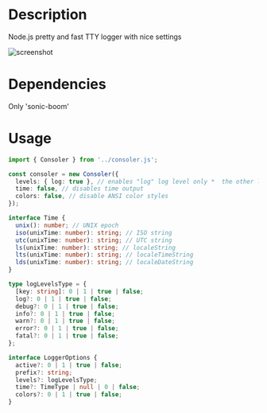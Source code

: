 # Description

Node.js pretty and fast TTY logger with nice settings

![screenshot](https://github.com/wellloy1/consoler/example/master/screenshot.jpg?raw=true)

# Dependencies

Only 'sonic-boom'

# Usage

```ts
import { Consoler } from '../consoler.js';

const consoler = new Consoler({
  levels: { log: true }, // enables "log" log level only *  the other log levels will be a noop function
  time: false, // disables time output
  colors: false, // disable ANSI color styles
});
```

```ts
interface Time {
  unix(): number; // UNIX epoch
  iso(unixTime: number): string; // ISO string
  utc(unixTime: number): string; // UTC string
  ls(unixTime: number): string; // localeString
  lts(unixTime: number): string; // localeTimeString
  lds(unixTime: number): string; // localeDateString
}

type logLevelsType = {
  [key: string]: 0 | 1 | true | false;
  log?: 0 | 1 | true | false;
  debug?: 0 | 1 | true | false;
  info?: 0 | 1 | true | false;
  warn?: 0 | 1 | true | false;
  error?: 0 | 1 | true | false;
  fatal?: 0 | 1 | true | false;
};

interface LoggerOptions {
  active?: 0 | 1 | true | false;
  prefix?: string;
  levels?: logLevelsType;
  time?: TimeType | null | 0 | false;
  colors?: 0 | 1 | true | false;
}
```
